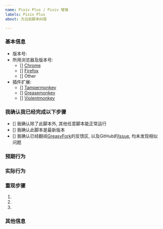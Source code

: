 ```yaml
---
name: Pixiv Plus / Pixiv 增强
labels: Pixiv Plus
about: 为当前脚本纠错

---
```


<!-- Please use Google Translate -->
<!-- ATTENTION! 如果你不填充下面的内容, 将会花费大量的时间精力去询问具体的细节, 甚至可能关闭此 Issue -->
<!-- ATTENTION! If you don't fill out the following information. We will take a lot of time and energy to ask specific details. It may even close this issue. -->

### 基本信息 <!-- Information -->
<!-- 使用 "x" 选择, Check all with "x" -->
- 版本号<!-- Version -->: 
- 所用浏览器及版本号<!-- Browser and Version -->: 
  - [] [Chrome](https://www.google.com/chrome/)
  - [] [Firefox](https://www.mozilla.org/en-US/)
  - [] Other <!-- 请使用 Chrome 或 Firefox --> <!-- Please use Chrome or Firefox -->
- 插件扩展<!-- Extensions or Plugin  -->: 
  - [] [Tampermonkey](https://tampermonkey.net/)
  - [] [Greasemonkey](https://addons.mozilla.org/en-US/firefox/addon/greasemonkey/)
  - [] [Violentmonkey](https://violentmonkey.github.io/get-it/)


### 我确认我已经完成以下步骤<!-- I agree and want to create new issue -->
<!-- 使用 "x" 选择, Check all with "x" -->
- [] 我确认除了此脚本外, 其他任意脚本能正常运行<!-- I confirm that in addition to this script, any other script can run normally -->
- [] 我确认此脚本是最新版本<!-- I confirm this script is the latest version -->
- [] 我确认已经翻阅[GreasyFork](https://greasyfork.org/zh-CN/scripts/34153-pixiv-plus/feedback)的反馈区, 以及GitHub的[Issue](https://github.com/Ahaochan/Tampermonkey/issues), 均未发现相似问题<!-- I confirm that I have read the issue of greasyfork and the issue of github. No similar problems have been found. -->

### 预期行为<!-- Expected behavior -->


### 实际行为<!-- Actual behavior -->


### 重现步骤<!-- Steps to reproduce the behavior -->
1. 
2. 
3. 

### 其他信息<!--  Other Information -->
